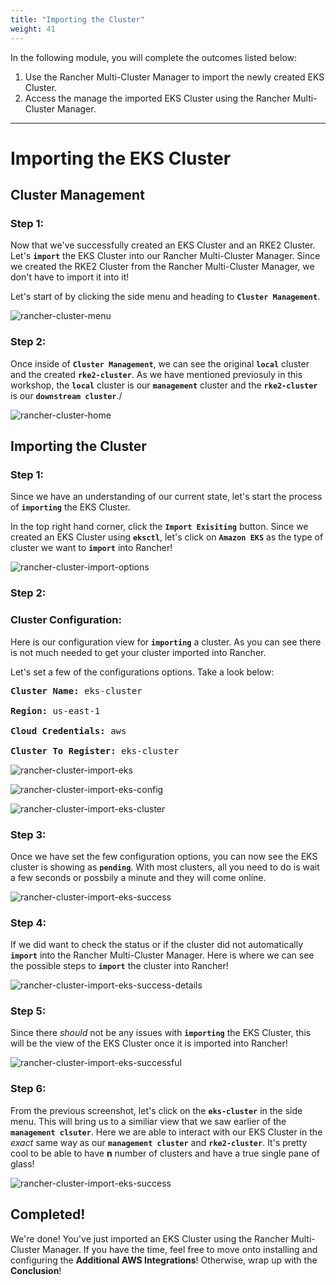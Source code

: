 ```yaml
---
title: "Importing the Cluster"
weight: 41
---
```


In the following module, you will complete the outcomes listed below:

1. Use the Rancher Multi-Cluster Manager to import the newly created EKS Cluster.
2. Access the manage the imported EKS Cluster using the Rancher Multi-Cluster Manager.

---


# Importing the EKS Cluster

## Cluster Management

### Step 1:

Now that we've successfully created an EKS Cluster and an RKE2 Cluster. Let's **`import`** the EKS Cluster into our Rancher Multi-Cluster Manager. Since we created the RKE2 Cluster from the Rancher Multi-Cluster Manager, we don't have to import it into it!

Let's start of by clicking the side menu and heading to **`Cluster Management`**. 

![rancher-cluster-menu](/static/images/content/41-cluster-menu.png)

### Step 2:

Once inside of **`Cluster Management`**, we can see the original **`local`** cluster and the created **`rke2-cluster`**. As we have mentioned previosuly in this workshop, the **`local`** cluster is our **`management`** cluster and the **`rke2-cluster`** is our **`downstream cluster`**./

![rancher-cluster-home](/static/images/content/41-cluster-home.png)


## Importing the Cluster

### Step 1:

Since we have an understanding of our current state, let's start the process of **`importing`** the EKS Cluster.

In the top right hand corner, click the **`Import Exisiting`** button. Since we created an EKS Cluster using **`eksctl`**, let's click on **`Amazon EKS`** as the type of cluster we want to **`import`** into Rancher!

![rancher-cluster-import-options](/static/images/content/41-cluster-import-options.png)

### Step 2:



### Cluster Configuration:

Here is our configuration view for **`importing`** a cluster. As you can see there is not much needed to get your cluster imported into Rancher.

Let's set a few of the configurations options. Take a look below:

<pre>
<b>Cluster Name:</b> eks-cluster

<b>Region:</b> us-east-1

<b>Cloud Credentials:</b> aws

<b>Cluster To Register:</b> eks-cluster
</pre>

![rancher-cluster-import-eks](/static/images/content/41-cluster-import-eks.png)

![rancher-cluster-import-eks-config](/static/images/content/41-cluster-import-eks-config.png)

![rancher-cluster-import-eks-cluster](/static/images/content/41-cluster-import-eks-cluster.png)


### Step 3:

Once we have set the few configuration options, you can now see the EKS cluster is showing as **`pending`**. With most clusters, all you need to do is wait a few seconds or possbily a minute and they will come online.

![rancher-cluster-import-eks-success](/static/images/content/41-cluster-import-eks-success.png)

### Step 4:

If we did want to check the status or if the cluster did not automatically **`import`** into the Rancher Multi-Cluster Manager. Here is where we can see the possible steps to **`import`** the cluster into Rancher!

![rancher-cluster-import-eks-success-details](/static/images/content/41-cluster-import-eks-success-details.png)

### Step 5:

Since there *should* not be any issues with **`importing`** the EKS Cluster, this will be the view of the EKS Cluster once it is imported into Rancher!

![rancher-cluster-import-eks-successful](/static/images/content/41-cluster-import-eks-successful.png)

### Step 6:

From the previous screenshot, let's click on the **`eks-cluster`** in the side menu. This will bring us to a similiar view that we saw earlier of the **`management clsuter`**. Here we are able to interact with our EKS Cluster in the *exact* same way as our **`management cluster`** and **`rke2-cluster`**. It's pretty cool to be able to have **n** number of clusters and have a true single pane of glass!

![rancher-cluster-import-eks-success](/static/images/content/41-cluster-import-eks-details.png)


## Completed!

We're done! You've just imported an EKS Cluster using the Rancher Multi-Cluster Manager. If you have the time, feel free to move onto installing and configuring the **Additional AWS Integrations**! Otherwise, wrap up with the **Conclusion**!